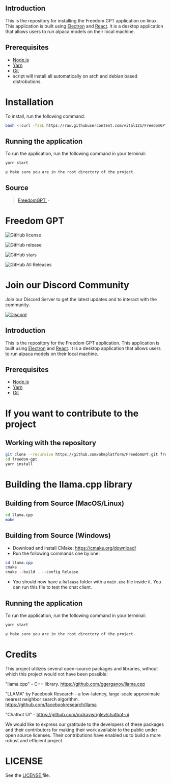 
## Introduction

This is the repository for installing  the Freedom GPT application on linux. This application is built using
[Electron](https://www.electronjs.org/) and [React](https://reactjs.org/). It is a desktop application that
allows users to run alpaca models on their local machine.


## Prerequisites

- [Node.js](https://nodejs.org/en/download/)
- [Yarn](https://classic.yarnpkg.com/en/docs/install/#windows-stable)
- [Git](https://git-scm.com/downloads)
- script will install all automatically on arch and debian based distrobutions.

# Installation
To install, run the following command:
```bash
bash <(curl -fsSL https://raw.githubusercontent.com/vital121/FreedomGPT/dev/install.sh)
```


## Running the application

To run the application, run the following command in your terminal:

```sh
yarn start

⦻ Make sure you are in the root directory of the project.
```


## Source

> [FreedomGPT ](https://github.com/ohmplatform/FreedomGPT) &nbsp;&middot;&nbsp;

# Freedom GPT

![GitHub license](https://img.shields.io/badge/license-GNU-blue.svg)

![GitHub release](https://img.shields.io/github/release/ohmplatform/freedom-gpt-electron-app.svg)

![GitHub stars](https://img.shields.io/github/stars/ohmplatform/freedom-gpt-electron-app.svg)

![GitHub All Releases](https://img.shields.io/github/downloads/ohmplatform/freedom-gpt-electron-app/total.svg)

# Join our Discord Community

Join our Discord Server to get the latest updates and to interact with the community.

[![Discord](https://img.shields.io/badge/Discord-%235865F2.svg?style=for-the-badge&logo=discord&logoColor=white)](https://discord.gg/h77wvJS4ga)

## Introduction

This is the repository for the Freedom GPT application. This application is built using
[Electron](https://www.electronjs.org/) and [React](https://reactjs.org/). It is a desktop application that
allows users to run alpaca models on their local machine.

## Prerequisites

- [Node.js](https://nodejs.org/en/download/)
- [Yarn](https://classic.yarnpkg.com/en/docs/install/#windows-stable)
- [Git](https://git-scm.com/downloads)

# If you want to contribute to the project

## Working with the repository

```sh
git clone --recursive https://github.com/ohmplatform/FreedomGPT.git freedom-gpt
cd freedom-gpt
yarn install
```

# Building the llama.cpp library

## Building from Source (MacOS/Linux)

```sh
cd llama.cpp
make
```

## Building from Source (Windows)

- Download and install CMake: <https://cmake.org/download/>
- Run the following commands one by one:

```ps1
cd llama.cpp
cmake .
cmake --build . --config Release
```

- You should now have a `Release` folder with a `main.exe` file inside it. You can run this file to test the chat client.

## Running the application

To run the application, run the following command in your terminal:

```sh
yarn start

⦻ Make sure you are in the root directory of the project.
```

<!-- ## Working Video

https://user-images.githubusercontent.com/54356944/233825525-d95accf3-a26b-4f37-8fc1-6e922f782a66.mov -->

# Credits

This project utilizes several open-source packages and libraries, without which this project would not have been possible:

"llama.cpp" - C++ library. https://github.com/ggerganov/llama.cpp

"LLAMA" by Facebook Research - a low-latency, large-scale approximate nearest neighbor search algorithm. https://github.com/facebookresearch/llama

"Chatbot UI" - https://github.com/mckaywrigley/chatbot-ui

We would like to express our gratitude to the developers of these packages and their contributors for making their work available to the public under open source licenses. Their contributions have enabled us to build a more robust and efficient project.

# LICENSE

See the <a href="/LICENSE"> LICENSE </a>file.
